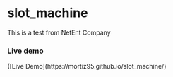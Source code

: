 # slot_machine
This is a test from NetEnt Company

<h3>Live demo</h3>
([Live Demo](https://mortiz95.github.io/slot_machine/)
